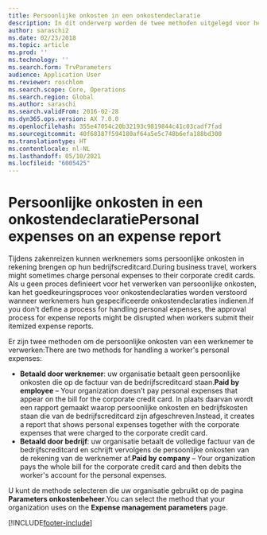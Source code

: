 ```yaml
---
title: Persoonlijke onkosten in een onkostendeclaratie
description: In dit onderwerp worden de twee methoden uitgelegd voor het verwerken van de persoonlijke onkosten van een werknemer in Microsoft Dynamics 365 Finance.
author: saraschi2
ms.date: 02/23/2018
ms.topic: article
ms.prod: ''
ms.technology: ''
ms.search.form: TrvParameters
audience: Application User
ms.reviewer: roschlom
ms.search.scope: Core, Operations
ms.search.region: Global
ms.author: saraschi
ms.search.validFrom: 2016-02-28
ms.dyn365.ops.version: AX 7.0.0
ms.openlocfilehash: 355e47054c20b32193c9819844c41c03cadf7fad
ms.sourcegitcommit: 40f68387f594180af64a5e5c748b6efa188bd300
ms.translationtype: HT
ms.contentlocale: nl-NL
ms.lasthandoff: 05/10/2021
ms.locfileid: "6005425"
---
```

# <a name="personal-expenses-on-an-expense-report"></a><span data-ttu-id="62a0b-103">Persoonlijke onkosten in een onkostendeclaratie</span><span class="sxs-lookup"><span data-stu-id="62a0b-103">Personal expenses on an expense report</span></span>

<span data-ttu-id="62a0b-104">Tijdens zakenreizen kunnen werknemers soms persoonlijke onkosten in rekening brengen op hun bedrijfscreditcard.</span><span class="sxs-lookup"><span data-stu-id="62a0b-104">During business travel, workers might sometimes charge personal expenses to their corporate credit cards.</span></span> <span data-ttu-id="62a0b-105">Als u geen proces definieert voor het verwerken van persoonlijke onkosten, kan het goedkeuringsproces voor onkostendeclaraties worden verstoord wanneer werknemers hun gespecificeerde onkostendeclaraties indienen.</span><span class="sxs-lookup"><span data-stu-id="62a0b-105">If you don't define a process for handling personal expenses, the approval process for expense reports might be disrupted when workers submit their itemized expense reports.</span></span> 

<span data-ttu-id="62a0b-106">Er zijn twee methoden om de persoonlijke onkosten van een werknemer te verwerken:</span><span class="sxs-lookup"><span data-stu-id="62a0b-106">There are two methods for handling a worker's personal expenses:</span></span>

- <span data-ttu-id="62a0b-107">**Betaald door werknemer**: uw organisatie betaalt geen persoonlijke onkosten die op de factuur van de bedrijfscreditcard staan.</span><span class="sxs-lookup"><span data-stu-id="62a0b-107">**Paid by employee** – Your organization doesn't pay personal expenses that appear on the bill for the corporate credit card.</span></span> <span data-ttu-id="62a0b-108">In plaats daarvan wordt een rapport gemaakt waarop persoonlijke onkosten en bedrijfskosten staan die van de bedrijfscreditcard zijn afgeschreven.</span><span class="sxs-lookup"><span data-stu-id="62a0b-108">Instead, it creates a report that shows personal expenses together with the corporate expenses that were charged to the corporate credit card.</span></span>
- <span data-ttu-id="62a0b-109">**Betaald door bedrijf**: uw organisatie betaalt de volledige factuur van de bedrijfscreditcard en schrijft vervolgens de persoonlijke onkosten van de rekening van de werknemer af.</span><span class="sxs-lookup"><span data-stu-id="62a0b-109">**Paid by company** – Your organization pays the whole bill for the corporate credit card and then debits the worker's account for the personal expenses.</span></span>

<span data-ttu-id="62a0b-110">U kunt de methode selecteren die uw organisatie gebruikt op de pagina **Parameters onkostenbeheer**.</span><span class="sxs-lookup"><span data-stu-id="62a0b-110">You can select the method that your organization uses on the **Expense management parameters** page.</span></span>


[!INCLUDE[footer-include](../includes/footer-banner.md)]